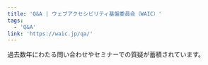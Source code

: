 ```yaml
---
title: 'Q&A | ウェブアクセシビリティ基盤委員会（WAIC）'
tags:
  - 'Q&A'
link: 'https://waic.jp/qa/'
---
```


過去数年にわたる問い合わせやセミナーでの質疑が蓄積されています。